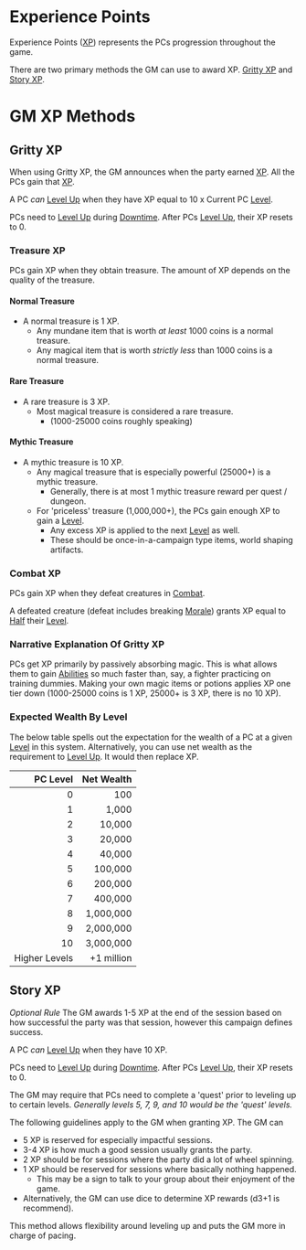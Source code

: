 # Experience Points

Experience Points ([XP](Experience%20Points.md)) represents the PCs progression throughout the game.

There are two primary methods the GM can use to award XP. [Gritty XP](Experience%20Points.md#Gritty%20XP) and [Story XP](Experience%20Points.md#Story%20XP).

# GM XP Methods

## Gritty XP

When using Gritty XP, the GM announces when the party earned [XP](Experience%20Points.md). All the PCs gain that [XP](Experience%20Points.md).

A PC *can* [Level Up](Level.md#Level%20Up) when they have XP equal to 10 x Current PC [Level](Level.md).

PCs need to [Level Up](Level.md#Level%20Up) during [Downtime](Level.md#Downtime). After PCs [Level Up](Level.md#Level%20Up), their XP resets to 0.

### Treasure XP

PCs gain XP when they obtain treasure. The amount of XP depends on the quality of the treasure.

#### Normal Treasure

- A normal treasure is 1 XP.
	- Any mundane item that is worth *at least* 1000 coins is a normal treasure.
	- Any magical item that is worth *strictly less* than 1000 coins is a normal treasure.

#### Rare Treasure

- A rare treasure is 3 XP.
	- Most magical treasure is considered a rare treasure.
		- (1000-25000 coins roughly speaking)

#### Mythic Treasure

- A mythic treasure is 10 XP.
	- Any magical treasure that is especially powerful (25000+) is a mythic treasure.
		- Generally, there is at most 1 mythic treasure reward per quest / dungeon.
	- For 'priceless' treasure (1,000,000+), the PCs gain enough XP to gain a [Level](Level.md).
		- Any excess XP is applied to the next [Level](Level.md) as well.
		- These should be once-in-a-campaign type items, world shaping artifacts.

### Combat XP

PCs gain XP when they defeat creatures in [Combat](../../Game%20Procedures/Combat.md).

A defeated creature (defeat includes breaking [Morale](../../Social%20Systems/Morale%20System.md)) grants XP equal to [Half](../../Foreword/Rule%20for%20rules.md#Halving) their [Level](Level.md).

### Narrative Explanation Of Gritty XP

PCs get XP primarily by passively absorbing magic. This is what allows them to gain [Abilities](../Chosen%20Statistics/Ability%20Scores.md) so much faster than, say, a fighter practicing on training dummies. Making your own magic items or potions applies XP one tier down (1000-25000 coins is 1 XP, 25000+ is 3 XP, there is no 10 XP).

### Expected Wealth By Level

The below table spells out the expectation for the wealth of a PC at a given [Level](Level.md) in this system. Alternatively, you can use net wealth as the requirement to [Level Up](Level.md#Level%20Up). It would then replace XP.

|      PC Level | Net Wealth |
| ------------: | ---------: |
|             0 |        100 |
|             1 |      1,000 |
|             2 |     10,000 |
|             3 |     20,000 |
|             4 |     40,000 |
|             5 |    100,000 |
|             6 |    200,000 |
|             7 |    400,000 |
|             8 |  1,000,000 |
|             9 |  2,000,000 |
|            10 |  3,000,000 |
| Higher Levels | +1 million |

## Story XP

*Optional Rule*
The GM awards 1-5 XP at the end of the session based on how successful the party was that session, however this campaign defines success.

A PC *can* [Level Up](Level.md#Level%20Up) when they have 10 XP.

PCs need to [Level Up](Level.md#Level%20Up) during [Downtime](Level.md#Downtime). After PCs [Level Up](Level.md#Level%20Up), their XP resets to 0.

The GM may require that PCs need to complete a 'quest' prior to leveling up to certain levels.
*Generally levels 5, 7, 9, and 10 would be the 'quest' levels.*

The following guidelines apply to the GM when granting XP. The GM can 

- 5 XP is reserved for especially impactful sessions.
- 3-4 XP is how much a good session usually grants the party.
- 2 XP should be for sessions where the party did a lot of wheel spinning.
- 1 XP should be reserved for sessions where basically nothing happened.
	- This may be a sign to talk to your group about their enjoyment of the game.
- Alternatively, the GM can use dice to determine XP rewards (d3+1 is recommend).

This method allows flexibility around leveling up and puts the GM more in charge of pacing.
